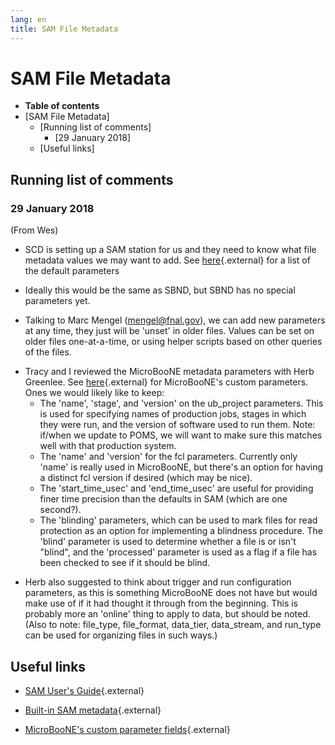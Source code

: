 ```yaml
---
lang: en
title: SAM File Metadata
---
```




SAM File Metadata
======================================================

-   **Table of contents**
-   [SAM File Metadata]
    -   [Running list of comments]
        -   [29 January 2018]
    -   [Useful links]



Running list of comments
--------------------------------------------------------------------



### 29 January 2018

(From Wes)

-   SCD is setting up a SAM station for us and they need to know what
    file metadata values we may want to add. See
    [here](https://cdcvs.fnal.gov/redmine/projects/sam-web/wiki/Metadata_format){.external}
    for a list of the default parameters

<!-- -->

-   Ideally this would be the same as SBND, but SBND has no special
    parameters yet.

<!-- -->

-   Talking to Marc Mengel (<mengel@fnal.gov>), we can add new
    parameters at any time, they just will be \'unset\' in older files.
    Values can be set on older files one-at-a-time, or using helper
    scripts based on other queries of the files.

<!-- -->

-   Tracy and I reviewed the MicroBooNE metadata parameters with Herb
    Greenlee. See
    [here](http://samweb.fnal.gov:8480/sam/uboone/api/values/parameters){.external}
    for MicroBooNE\'s custom parameters. Ones we would likely like to
    keep:
    -   The \'name\', \'stage\', and \'version\' on the ub\_project
        parameters. This is used for specifying names of production
        jobs, stages in which they were run, and the version of software
        used to run them. Note: if/when we update to POMS, we will want
        to make sure this matches well with that production system.
    -   The \'name\' and \'version\' for the fcl parameters. Currently
        only \'name\' is really used in MicroBooNE, but there\'s an
        option for having a distinct fcl version if desired (which may
        be nice).
    -   The \'start\_time\_usec\' and \'end\_time\_usec\' are useful for
        providing finer time precision than the defaults in SAM (which
        are one second?).
    -   The \'blinding\' parameters, which can be used to mark files for
        read protection as an option for implementing a blindness
        procedure. The \'blind\' parameter is used to determine whether
        a file is or isn\'t \"blind\", and the \'processed\' parameter
        is used as a flag if a file has been checked to see if it should
        be blind.

<!-- -->

-   Herb also suggested to think about trigger and run configuration
    parameters, as this is something MicroBooNE does not have but would
    make use of if it had thought it through from the beginning. This is
    probably more an \'online\' thing to apply to data, but should be
    noted. (Also to note: file\_type, file\_format, data\_tier,
    data\_stream, and run\_type can be used for organizing files in such
    ways.)



Useful links
--------------------------------------------

-   [SAM User\'s
    Guide](https://cdcvs.fnal.gov/redmine/projects/sam/wiki/User_Guide_for_SAM){.external}

<!-- -->

-   [Built-in SAM
    metadata](https://cdcvs.fnal.gov/redmine/projects/sam-web/wiki/Metadata_format){.external}

<!-- -->

-   [MicroBooNE\'s custom parameter
    fields](http://samweb.fnal.gov:8480/sam/uboone/api/values/parameters){.external}
